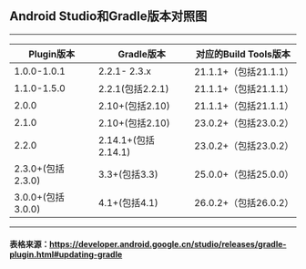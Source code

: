 ## Android Studio和Gradle版本对照图

----

Plugin版本|Gradle版本 |对应的Build Tools版本
-|-|-
1.0.0-1.0.1|2.2.1- 2.3.x|21.1.1+（包括21.1.1）
1.1.0-1.5.0|2.2.1(包括2.2.1)|21.1.1+（包括21.1.1）
2.0.0|2.10+(包括2.10)|21.1.1+（包括21.1.1）
2.1.0|2.10+(包括2.10)|23.0.2+（包括23.0.2）
2.2.0|2.14.1+(包括2.14.1)|23.0.2+（包括23.0.2）
2.3.0+(包括2.3.0)|3.3+(包括3.3)|25.0.0+（包括25.0.0）
3.0.0+(包括3.0.0)|4.1+(包括4.1)|26.0.2+（包括26.0.2）

----

#### 表格来源：https://developer.android.google.cn/studio/releases/gradle-plugin.html#updating-gradle

